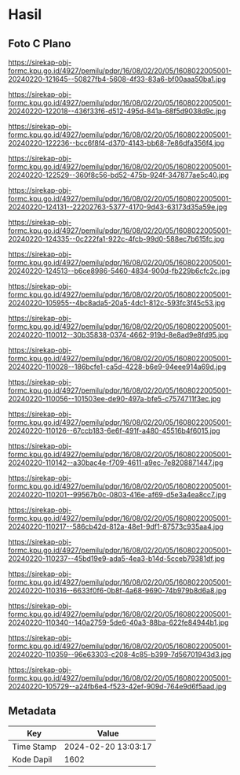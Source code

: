 # Hasil

## Foto C Plano

https://sirekap-obj-formc.kpu.go.id/4927/pemilu/pdpr/16/08/02/20/05/1608022005001-20240220-121645--50827fb4-5608-4f33-83a6-bf00aaa50ba1.jpg

https://sirekap-obj-formc.kpu.go.id/4927/pemilu/pdpr/16/08/02/20/05/1608022005001-20240220-122018--436f33f6-d512-495d-841a-68f5d9038d9c.jpg

https://sirekap-obj-formc.kpu.go.id/4927/pemilu/pdpr/16/08/02/20/05/1608022005001-20240220-122236--bcc6f8f4-d370-4143-bb68-7e86dfa356f4.jpg

https://sirekap-obj-formc.kpu.go.id/4927/pemilu/pdpr/16/08/02/20/05/1608022005001-20240220-122529--360f8c56-bd52-475b-924f-347877ae5c40.jpg

https://sirekap-obj-formc.kpu.go.id/4927/pemilu/pdpr/16/08/02/20/05/1608022005001-20240220-124131--22202763-5377-4170-9d43-63173d35a59e.jpg

https://sirekap-obj-formc.kpu.go.id/4927/pemilu/pdpr/16/08/02/20/05/1608022005001-20240220-124335--0c222fa1-922c-4fcb-99d0-588ec7b615fc.jpg

https://sirekap-obj-formc.kpu.go.id/4927/pemilu/pdpr/16/08/02/20/05/1608022005001-20240220-124513--b6ce8986-5460-4834-900d-fb229b6cfc2c.jpg

https://sirekap-obj-formc.kpu.go.id/4927/pemilu/pdpr/16/08/02/20/05/1608022005001-20240220-105955--4bc8ada5-20a5-4dc1-812c-593fc3f45c53.jpg

https://sirekap-obj-formc.kpu.go.id/4927/pemilu/pdpr/16/08/02/20/05/1608022005001-20240220-110012--30b35838-0374-4662-919d-8e8ad9e8fd95.jpg

https://sirekap-obj-formc.kpu.go.id/4927/pemilu/pdpr/16/08/02/20/05/1608022005001-20240220-110028--186bcfe1-ca5d-4228-b6e9-94eee914a69d.jpg

https://sirekap-obj-formc.kpu.go.id/4927/pemilu/pdpr/16/08/02/20/05/1608022005001-20240220-110056--101503ee-de90-497a-bfe5-c7574711f3ec.jpg

https://sirekap-obj-formc.kpu.go.id/4927/pemilu/pdpr/16/08/02/20/05/1608022005001-20240220-110126--67ccb183-6e6f-491f-a480-45516b4f6015.jpg

https://sirekap-obj-formc.kpu.go.id/4927/pemilu/pdpr/16/08/02/20/05/1608022005001-20240220-110142--a30bac4e-f709-4611-a9ec-7e8208871447.jpg

https://sirekap-obj-formc.kpu.go.id/4927/pemilu/pdpr/16/08/02/20/05/1608022005001-20240220-110201--99567b0c-0803-416e-af69-d5e3a4ea8cc7.jpg

https://sirekap-obj-formc.kpu.go.id/4927/pemilu/pdpr/16/08/02/20/05/1608022005001-20240220-110217--586cb42d-812a-48e1-9df1-87573c935aa4.jpg

https://sirekap-obj-formc.kpu.go.id/4927/pemilu/pdpr/16/08/02/20/05/1608022005001-20240220-110237--45bd19e9-ada5-4ea3-b14d-5cceb79381df.jpg

https://sirekap-obj-formc.kpu.go.id/4927/pemilu/pdpr/16/08/02/20/05/1608022005001-20240220-110316--6633f0f6-0b8f-4a68-9690-74b979b8d6a8.jpg

https://sirekap-obj-formc.kpu.go.id/4927/pemilu/pdpr/16/08/02/20/05/1608022005001-20240220-110340--140a2759-5de6-40a3-88ba-622fe84944b1.jpg

https://sirekap-obj-formc.kpu.go.id/4927/pemilu/pdpr/16/08/02/20/05/1608022005001-20240220-110359--96e63303-c208-4c85-b399-7d56701943d3.jpg

https://sirekap-obj-formc.kpu.go.id/4927/pemilu/pdpr/16/08/02/20/05/1608022005001-20240220-105729--a24fb6e4-f523-42ef-909d-764e9d6f5aad.jpg


## Metadata

| Key        | Value               |
| ---------- | ------------------- |
| Time Stamp | 2024-02-20 13:03:17 |
| Kode Dapil | 1602                |



